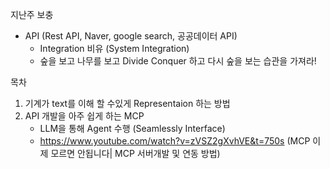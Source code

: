 지난주 보충
- API (Rest API, Naver, google search, 공공데이터 API)
  * Integration 비유 (System Integration)
  * 숲을 보고 나무를 보고 Divide Conquer 하고 다시 숲을 보는 습관을 가져라!

목차
1. 기계가 text를 이해 할 수있게 Representaion 하는 방법
2. API 개발을 아주 쉽게 하는 MCP
   - LLM을 통해 Agent 수행 (Seamlessly Interface)
   - https://www.youtube.com/watch?v=zVSZ2gXvhVE&t=750s (MCP 이제 모르면 안됩니다| MCP 서버개발 및 연동 방법)
